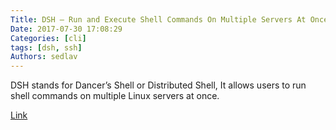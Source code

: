```yaml
---
Title: DSH – Run and Execute Shell Commands On Multiple Servers At Once
Date: 2017-07-30 17:08:29
Categories: [cli]
tags: [dsh, ssh]
Authors: sedlav
---
```


DSH stands for Dancer’s Shell or Distributed Shell, It allows users to run shell commands on multiple Linux servers at once.

[Link](http://www.2daygeek.com/dsh-run-execute-shell-commands-on-multiple-linux-servers-at-once/)
